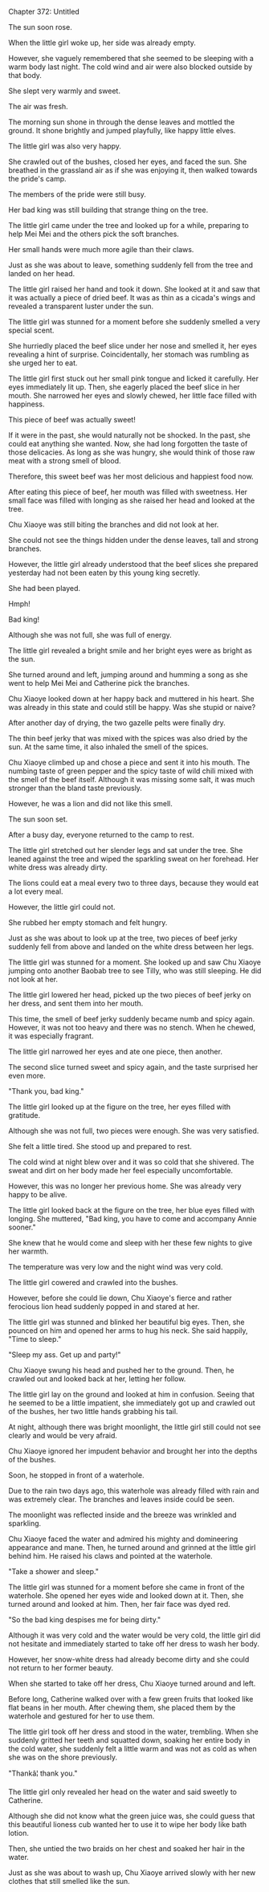 Chapter 372: Untitled

The sun soon rose.

When the little girl woke up, her side was already empty.

However, she vaguely remembered that she seemed to be sleeping with a warm body last night. The cold wind and air were also blocked outside by that body.

She slept very warmly and sweet.

The air was fresh.

The morning sun shone in through the dense leaves and mottled the ground. It shone brightly and jumped playfully, like happy little elves.

The little girl was also very happy.

She crawled out of the bushes, closed her eyes, and faced the sun. She breathed in the grassland air as if she was enjoying it, then walked towards the pride's camp.

The members of the pride were still busy.

Her bad king was still building that strange thing on the tree.

The little girl came under the tree and looked up for a while, preparing to help Mei Mei and the others pick the soft branches.

Her small hands were much more agile than their claws.

Just as she was about to leave, something suddenly fell from the tree and landed on her head.

The little girl raised her hand and took it down. She looked at it and saw that it was actually a piece of dried beef. It was as thin as a cicada's wings and revealed a transparent luster under the sun.

The little girl was stunned for a moment before she suddenly smelled a very special scent.

She hurriedly placed the beef slice under her nose and smelled it, her eyes revealing a hint of surprise. Coincidentally, her stomach was rumbling as she urged her to eat.

The little girl first stuck out her small pink tongue and licked it carefully. Her eyes immediately lit up. Then, she eagerly placed the beef slice in her mouth. She narrowed her eyes and slowly chewed, her little face filled with happiness.

This piece of beef was actually sweet\!

If it were in the past, she would naturally not be shocked. In the past, she could eat anything she wanted. Now, she had long forgotten the taste of those delicacies. As long as she was hungry, she would think of those raw meat with a strong smell of blood.

Therefore, this sweet beef was her most delicious and happiest food now.

After eating this piece of beef, her mouth was filled with sweetness. Her small face was filled with longing as she raised her head and looked at the tree.

Chu Xiaoye was still biting the branches and did not look at her.

She could not see the things hidden under the dense leaves, tall and strong branches.

However, the little girl already understood that the beef slices she prepared yesterday had not been eaten by this young king secretly.

She had been played.

Hmph\!

Bad king\!

Although she was not full, she was full of energy.

The little girl revealed a bright smile and her bright eyes were as bright as the sun.

She turned around and left, jumping around and humming a song as she went to help Mei Mei and Catherine pick the branches.

Chu Xiaoye looked down at her happy back and muttered in his heart. She was already in this state and could still be happy. Was she stupid or naive?

After another day of drying, the two gazelle pelts were finally dry.

The thin beef jerky that was mixed with the spices was also dried by the sun. At the same time, it also inhaled the smell of the spices.

Chu Xiaoye climbed up and chose a piece and sent it into his mouth. The numbing taste of green pepper and the spicy taste of wild chili mixed with the smell of the beef itself. Although it was missing some salt, it was much stronger than the bland taste previously.

However, he was a lion and did not like this smell.

The sun soon set.

After a busy day, everyone returned to the camp to rest.

The little girl stretched out her slender legs and sat under the tree. She leaned against the tree and wiped the sparkling sweat on her forehead. Her white dress was already dirty.

The lions could eat a meal every two to three days, because they would eat a lot every meal.

However, the little girl could not.

She rubbed her empty stomach and felt hungry.

Just as she was about to look up at the tree, two pieces of beef jerky suddenly fell from above and landed on the white dress between her legs.

The little girl was stunned for a moment. She looked up and saw Chu Xiaoye jumping onto another Baobab tree to see Tilly, who was still sleeping. He did not look at her.

The little girl lowered her head, picked up the two pieces of beef jerky on her dress, and sent them into her mouth.

This time, the smell of beef jerky suddenly became numb and spicy again. However, it was not too heavy and there was no stench. When he chewed, it was especially fragrant.

The little girl narrowed her eyes and ate one piece, then another.

The second slice turned sweet and spicy again, and the taste surprised her even more.

"Thank you, bad king."

The little girl looked up at the figure on the tree, her eyes filled with gratitude.

Although she was not full, two pieces were enough. She was very satisfied.

She felt a little tired. She stood up and prepared to rest.

The cold wind at night blew over and it was so cold that she shivered. The sweat and dirt on her body made her feel especially uncomfortable.

However, this was no longer her previous home. She was already very happy to be alive.

The little girl looked back at the figure on the tree, her blue eyes filled with longing. She muttered, "Bad king, you have to come and accompany Annie sooner."

She knew that he would come and sleep with her these few nights to give her warmth.

The temperature was very low and the night wind was very cold.

The little girl cowered and crawled into the bushes.

However, before she could lie down, Chu Xiaoye's fierce and rather ferocious lion head suddenly popped in and stared at her.

The little girl was stunned and blinked her beautiful big eyes. Then, she pounced on him and opened her arms to hug his neck. She said happily, "Time to sleep."

"Sleep my ass. Get up and party\!"

Chu Xiaoye swung his head and pushed her to the ground. Then, he crawled out and looked back at her, letting her follow.

The little girl lay on the ground and looked at him in confusion. Seeing that he seemed to be a little impatient, she immediately got up and crawled out of the bushes, her two little hands grabbing his tail.

At night, although there was bright moonlight, the little girl still could not see clearly and would be very afraid.

Chu Xiaoye ignored her impudent behavior and brought her into the depths of the bushes.

Soon, he stopped in front of a waterhole.

Due to the rain two days ago, this waterhole was already filled with rain and was extremely clear. The branches and leaves inside could be seen.

The moonlight was reflected inside and the breeze was wrinkled and sparkling.

Chu Xiaoye faced the water and admired his mighty and domineering appearance and mane. Then, he turned around and grinned at the little girl behind him. He raised his claws and pointed at the waterhole.

"Take a shower and sleep."

The little girl was stunned for a moment before she came in front of the waterhole. She opened her eyes wide and looked down at it. Then, she turned around and looked at him. Then, her fair face was dyed red.

"So the bad king despises me for being dirty."

Although it was very cold and the water would be very cold, the little girl did not hesitate and immediately started to take off her dress to wash her body.

However, her snow-white dress had already become dirty and she could not return to her former beauty.

When she started to take off her dress, Chu Xiaoye turned around and left.

Before long, Catherine walked over with a few green fruits that looked like flat beans in her mouth. After chewing them, she placed them by the waterhole and gestured for her to use them.

The little girl took off her dress and stood in the water, trembling. When she suddenly gritted her teeth and squatted down, soaking her entire body in the cold water, she suddenly felt a little warm and was not as cold as when she was on the shore previously.

"Thankâ¦ thank you."

The little girl only revealed her head on the water and said sweetly to Catherine.

Although she did not know what the green juice was, she could guess that this beautiful lioness cub wanted her to use it to wipe her body like bath lotion.

Then, she untied the two braids on her chest and soaked her hair in the water.

Just as she was about to wash up, Chu Xiaoye arrived slowly with her new clothes that still smelled like the sun.